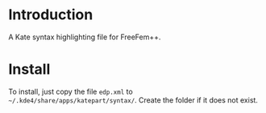 Introduction
============

A Kate syntax highlighting file for FreeFem++.

Install
=======

To install, just copy the file `edp.xml` to `~/.kde4/share/apps/katepart/syntax/`.
Create the folder if it does not exist.

